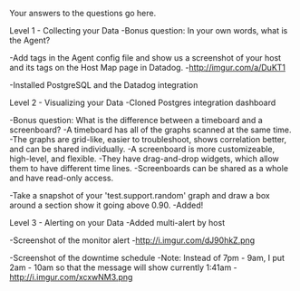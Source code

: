 Your answers to the questions go here.

Level 1 - Collecting your Data
  -Bonus question: In your own words, what is the Agent?

  -Add tags in the Agent config file and show us a screenshot
   of your host and its tags on the Host Map page in Datadog.
   -http://imgur.com/a/DuKT1

  -Installed PostgreSQL and the Datadog integration


Level 2 - Visualizing your Data
  -Cloned Postgres integration dashboard

  -Bonus question: What is the difference between a timeboard and a screenboard?
    -A timeboard has all of the graphs scanned at the same time.
      -The graphs are grid-like, easier to troubleshoot, shows correlation better,
       and can be shared individually.
    -A screenboard is more customizeable, high-level, and flexible.
      -They have drag-and-drop widgets, which allow them to have different time lines.
      -Screenboards can be shared as a whole and have read-only access.

  -Take a snapshot of your 'test.support.random' graph and draw a box around a section
   show it going above 0.90.
      -Added!

Level 3 - Alerting on your Data
  -Added multi-alert by host

  -Screenshot of the monitor alert
    -http://i.imgur.com/dJ90hkZ.png

  -Screenshot of the downtime schedule
    -Note: Instead of 7pm - 9am, I put 2am - 10am so that the message will show
     currently 1:41am
    -http://i.imgur.com/xcxwNM3.png

